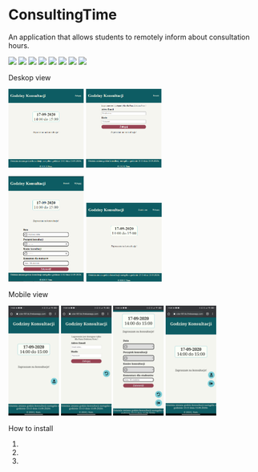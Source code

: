 # ConsultingTime
An application that allows students to remotely inform about consultation hours.

<img src='https://img.shields.io/static/v1.svg?label=&message=Javascript&color=EFD81D'> <img src='https://img.shields.io/static/v1.svg?label=&message=CSS&color=0E70B7'> 
<img src='https://img.shields.io/static/v1.svg?label=&message=npm&color=C23435'> <img src='https://img.shields.io/static/v1.svg?label=&message=Firebase&color=F7A00E'> <img src='https://img.shields.io/static/v1.svg?label=&message=Git&color=E14C2F'>  <img src='https://img.shields.io/static/v1.svg?label=&message=GitHub&color=323131'> <img src='https://img.shields.io/static/v1.svg?label=&message=gulp&color=CF4D4D'>  <img src='https://img.shields.io/static/v1.svg?label=&message=gimp&color=575141'>

Deskop view

<img src="images/deskop/deskop-1-logout.png" width="30%">  <img src="images/deskop/auth-view.png" width="30%"> 

<img src="images/deskop/change-time.PNG" width="30%"> <img src="images/deskop/deskop-1-logged.png" width="30%"> 

Mobile view

<img src="images/mobile/logout.jpg" width="20%">  <img src="images/mobile/auth.jpg" width="20%"> <img src="images/mobile/change-time.jpg" width="20%"> <img src="images/mobile/logged.jpg" width="20%"> 

How to install

1)

2)

3)

